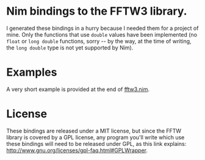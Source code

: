 # Nim bindings to the FFTW3 library.

I generated these bindings in a hurry because I needed them for a
project of mine. Only the functions that use `double` values have been
implemented (no `float` or `long double` functions, sorry -- by the
way, at the time of writing, the `long double` type is not yet
supported by Nim).

# Examples

A very short example is provided at the end of
[fftw3.nim](https://github.com/ziotom78/nimfftw3/blob/master/fftw3.nim).

# License

These bindings are released under a MIT license, but since the FFTW
library is covered by a GPL license, any program you'll write which
use these bindings will need to be released under GPL, as this link
explains: http://www.gnu.org/licenses/gpl-faq.html#GPLWrapper.
